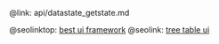 @link: api/datastate_getstate.md

@seolinktop: [best ui framework](https://webix.com)
@seolink: [tree table ui](https://webix.com/widget/treetable/)